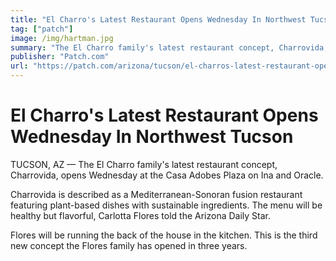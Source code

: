 ```yaml
---
title: "El Charro's Latest Restaurant Opens Wednesday In Northwest Tucson"
tag: ["patch"]
image: /img/hartman.jpg
summary: "The El Charro family's latest restaurant concept, Charrovida, opens Wednesday at the Casa Adobes Plaza on Ina and Oracle."
publisher: "Patch.com"
url: "https://patch.com/arizona/tucson/el-charros-latest-restaurant-opens-wednesday-northwest-tucson"
---
```


# El Charro's Latest Restaurant Opens Wednesday In Northwest Tucson

TUCSON, AZ — The El Charro family's latest restaurant concept, Charrovida, opens Wednesday at the Casa Adobes Plaza on Ina and Oracle.

Charrovida is described as a Mediterranean-Sonoran fusion restaurant featuring plant-based dishes with sustainable ingredients. The menu will be healthy but flavorful, Carlotta Flores told the Arizona Daily Star.

Flores will be running the back of the house in the kitchen. This is the third new concept the Flores family has opened in three years.